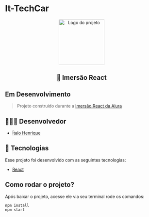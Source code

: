 # It-TechCar

<p align="center">
  <img alt="Logo do projeto" width="150px" src="https://www.alura.com.br/assets/img/imersoes/react/imersao-react-logo.1594044142.svg" />
</p>

<h2 align="center">
  🚀 Imersão React
</h2>

## Em Desenvolvimento
> Projeto construido durante a [Imersão React da Alura](https://www.alura.com.br/imersao-react/) 

## 👨🏼‍💻 Desenvolvedor 

- [Ítalo Henrique](https://www.linkedin.com/in/italo-tech/)

## :rocket: Tecnologias

Esse projeto foi desenvolvido com as seguintes tecnologias:

- [React](https://reactjs.org)

## Como rodar o projeto?

Após baixar o projeto, acesse ele via seu terminal rode os comandos:

```sh
npm install
npm start
```
